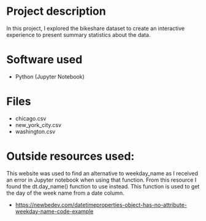 # Project description
In this project, I explored the bikeshare dataset to create an interactive experience to present summary statistics about the data.

# Software used
* Python (Jupyter Notebook)

# Files
* chicago.csv
* new_york_city.csv
* washington.csv

# Outside resources used:
This website was used to find an alternative to weekday_name as I received an error in Jupyter notebook when using that function.
From this resource I found the dt.day_name() function to use instead. This function is used to get the day of the week name from a date column.
- https://newbedev.com/datetimeproperties-object-has-no-attribute-weekday-name-code-example


